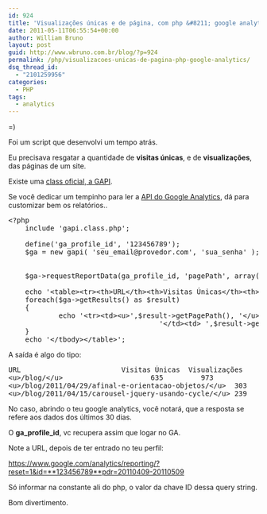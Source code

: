 ```yaml
---
id: 924
title: 'Visualizações únicas e de página, com php &#8211; google analytics'
date: 2011-05-11T06:55:54+00:00
author: William Bruno
layout: post
guid: http://www.wbruno.com.br/blog/?p=924
permalink: /php/visualizacoes-unicas-de-pagina-php-google-analytics/
dsq_thread_id:
  - "2101259956"
categories:
  - PHP
tags:
  - analytics
---
```

=)

Foi um script que desenvolvi um tempo atrás.
  
Eu precisava resgatar a quantidade de **visitas únicas**, e de **visualizações**, das páginas de um site.
  
<!--more-->

Existe uma <a href="http://code.google.com/p/gapi-google-analytics-php-interface/" target="_blank">class oficial, a GAPI</a>.
  
Se você dedicar um tempinho para ler a <a href="http://code.google.com/intl/pt-BR/apis/analytics/docs/gdata/gdataReferenceDimensionsMetrics.html" target="_blank">API do Google Analytics</a>, dá para customizar bem os relatórios..

<pre name="code" class="php">&lt;?php
	include 'gapi.class.php';

	define('ga_profile_id', '123456789');
	$ga = new gapi( 'seu_email@provedor.com', 'sua_senha' );


	$ga->requestReportData(ga_profile_id, 'pagePath', array('uniquePageviews','pageviews'),'-uniquePageviews', null, null, null, null, 300);

	echo '&lt;table>&lt;tr>&lt;th>URL&lt;/th>&lt;th>Visitas Únicas&lt;/th>&lt;th>Visualizações&lt;/th>&lt;/tr>&lt;tbody>';
	foreach($ga->getResults() as $result)
	{
			echo '&lt;tr>&lt;td>&lt;u>',$result->getPagePath(), '&lt;/u>&lt;/td>&lt;td>',$result->getUniquePageviews(),
									'&lt;/td>&lt;td> ',$result->getPageviews(), '&lt;/td>';
	}
	echo '&lt;/tbody>&lt;/table>';
</pre>

A saída é algo do tipo:

<pre>URL						Visitas Únicas	Visualizações
&lt;u>/blog/&lt;/u>						635			973
&lt;u>/blog/2011/04/29/afinal-e-orientacao-objetos/&lt;/u>	303			325
&lt;u>/blog/2011/04/15/carousel-jquery-usando-cycle/&lt;/u>	239			373
</pre>

No caso, abrindo o teu google analytics, você notará, que a resposta se refere aos dados dos últimos 30 dias.
  
O **ga\_profile\_id**, vc recupera assim que logar no GA.

Note a URL, depois de ter entrado no teu perfil:
  
<u>https://www.google.com/analytics/reporting/?reset=1&id=**123456789**pdr=20110409-20110509</u>

Só informar na constante ali do php, o valor da chave ID dessa query string.
  
Bom divertimento.